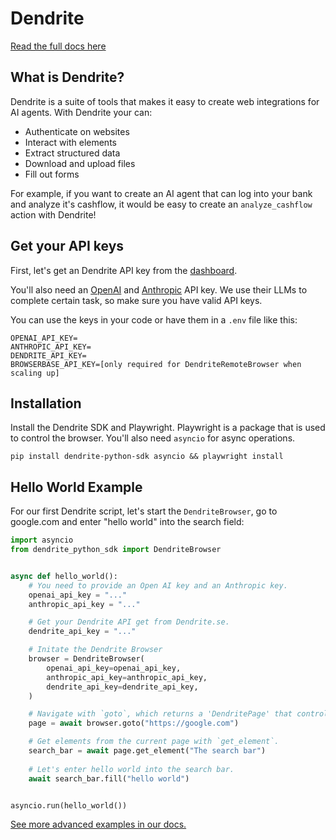 # Dendrite

[Read the full docs here](https://docs.dendrite.se)

## What is Dendrite?

Dendrite is a suite of tools that makes it easy to create web integrations for AI agents. With Dendrite your can:

* Authenticate on websites
* Interact with elements
* Extract structured data
* Download and upload files
* Fill out forms

For example, if you want to create an AI agent that can log into your bank and analyze it's cashflow, it would be easy to create an `analyze_cashflow` action with Dendrite!


## Get your API keys

First, let's get an Dendrite API key from the [dashboard](https://dendrite.se/app).

You'll also need an [OpenAI](https://platform.openai.com/) and [Anthropic](https://console.anthropic.com/settings/keys) API key. We use their LLMs to complete certain task, so make sure you have valid API keys.

You can use the keys in your code or have them in a `.env` file like this:

```
OPENAI_API_KEY=
ANTHROPIC_API_KEY=
DENDRITE_API_KEY=
BROWSERBASE_API_KEY=[only required for DendriteRemoteBrowser when scaling up]
```


## Installation

Install the Dendrite SDK and Playwright. Playwright is a package that is used to control the browser. You'll also need `asyncio` for async operations.

```
pip install dendrite-python-sdk asyncio && playwright install 
```

## Hello World Example

For our first Dendrite script, let's start the `DendriteBrowser`, go to google.com and enter "hello world" into the search field:

```python main.py
import asyncio
from dendrite_python_sdk import DendriteBrowser


async def hello_world():
    # You need to provide an Open AI key and an Anthropic key.
    openai_api_key = "..."
    anthropic_api_key = "..."

    # Get your Dendrite API get from Dendrite.se.
    dendrite_api_key = "..."

    # Initate the Dendrite Browser
    browser = DendriteBrowser(
        openai_api_key=openai_api_key,
        anthropic_api_key=anthropic_api_key,
        dendrite_api_key=dendrite_api_key,
    )

    # Navigate with `goto`, which returns a 'DendritePage' that controls the current page.
    page = await browser.goto("https://google.com")

    # Get elements from the current page with `get_element`.
    search_bar = await page.get_element("The search bar")
    
    # Let's enter hello world into the search bar.
    await search_bar.fill("hello world")


asyncio.run(hello_world())
```

[See more advanced examples in our docs.](https://docs.dendrite.se)
